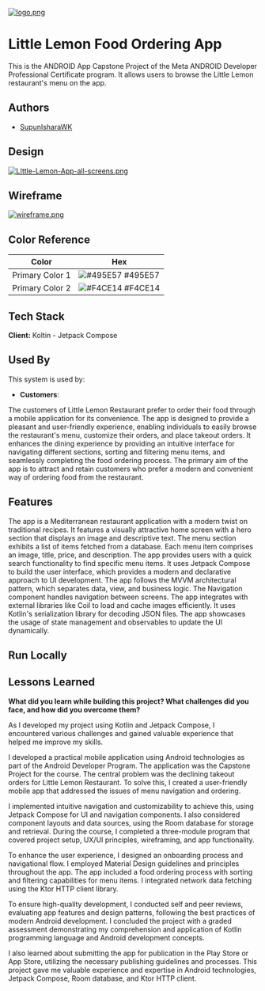 [![logo.png](https://i.postimg.cc/K8TgbQs8/logo.png)](https://postimg.cc/DS2zdQT9)
# Little Lemon Food Ordering App

This is the ANDROID App Capstone Project of the Meta ANDROID Developer Professional Certificate program. It allows users to browse the Little Lemon restaurant's menu on the app.


## Authors

- [SupunIsharaWK](https://github.com/SupunIsharaWK)



## Design

[![LIttle-Lemon-App-all-screens.png](https://i.postimg.cc/TPXQvK0B/LIttle-Lemon-App-all-screens.png)](https://postimg.cc/Mnd1yKhY)

## Wireframe


[![wireframe.png](https://i.postimg.cc/2SnFGzYG/wireframe.png)](https://postimg.cc/NKfHfv52)
## Color Reference

| Color             | Hex                                                                |
| ----------------- | ------------------------------------------------------------------ |
| Primary Color 1 | ![#495E57](https://via.placeholder.com/10/495E57?text=+) #495E57 |
| Primary Color 2 | ![#F4CE14](https://via.placeholder.com/10/F4CE14?text=+) #F4CE14 |



## Tech Stack

**Client:** Koltin - Jetpack Compose



## Used By

This system is used by:

- **Customers**:

The customers of Little Lemon Restaurant prefer to order their food through a mobile application for its convenience. The app is designed to provide a pleasant and user-friendly experience, enabling individuals to easily browse the restaurant's menu, customize their orders, and place takeout orders. It enhances the dining experience by providing an intuitive interface for navigating different sections, sorting and filtering menu items, and seamlessly completing the food ordering process. The primary aim of the app is to attract and retain customers who prefer a modern and convenient way of ordering food from the restaurant.


## Features

The app is a Mediterranean restaurant application with a modern twist on traditional recipes. It features a visually attractive home screen with a hero section that displays an image and descriptive text. The menu section exhibits a list of items fetched from a database. Each menu item comprises an image, title, price, and description. The app provides users with a quick search functionality to find specific menu items. It uses Jetpack Compose to build the user interface, which provides a modern and declarative approach to UI development. The app follows the MVVM architectural pattern, which separates data, view, and business logic. The Navigation component handles navigation between screens. The app integrates with external libraries like Coil to load and cache images efficiently. It uses Kotlin's serialization library for decoding JSON files. The app showcases the usage of state management and observables to update the UI dynamically.
## Run Locally

## Lessons Learned
**What did you learn while building this project? What challenges did you face, and how did you overcome them?**

As I developed my project using Kotlin and Jetpack Compose, I encountered various challenges and gained valuable experience that helped me improve my skills. 

I developed a practical mobile application using Android technologies as part of the Android Developer Program. The application was the Capstone Project for the course. The central problem was the declining takeout orders for Little Lemon Restaurant. To solve this, I created a user-friendly mobile app that addressed the issues of menu navigation and ordering. 

I implemented intuitive navigation and customizability to achieve this, using Jetpack Compose for UI and navigation components. I also considered component layouts and data sources, using the Room database for storage and retrieval. During the course, I completed a three-module program that covered project setup, UX/UI principles, wireframing, and app functionality. 

To enhance the user experience, I designed an onboarding process and navigational flow. I employed Material Design guidelines and principles throughout the app. The app included a food ordering process with sorting and filtering capabilities for menu items. I integrated network data fetching using the Ktor HTTP client library.

To ensure high-quality development, I conducted self and peer reviews, evaluating app features and design patterns, following the best practices of modern Android development. I concluded the project with a graded assessment demonstrating my comprehension and application of Kotlin programming language and Android development concepts.

I also learned about submitting the app for publication in the Play Store or App Store, utilizing the necessary publishing guidelines and processes. This project gave me valuable experience and expertise in Android technologies, Jetpack Compose, Room database, and Ktor HTTP client.

